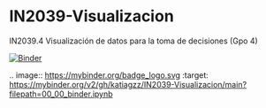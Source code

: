 # IN2039-Visualizacion
IN2039.4 Visualización de datos para la toma de decisiones (Gpo 4)

[![Binder](https://mybinder.org/badge_logo.svg)](https://mybinder.org/v2/gh/katiagzz/IN2039-Visualizacion/main?filepath=00_00_binder.ipynb)

.. image:: https://mybinder.org/badge_logo.svg
 :target: https://mybinder.org/v2/gh/katiagzz/IN2039-Visualizacion/main?filepath=00_00_binder.ipynb
 
